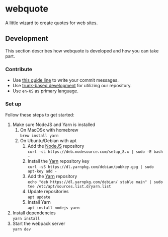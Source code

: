 # webquote
A little wizard to create quotes for web sites.

## Development
This section describes how webquote is developed and how you can take part.

### Contribute
 - Use [this guide line](https://chris.beams.io/posts/git-commit/) to write your commit messages.
 - Use [trunk-based development](https://trunkbaseddevelopment.com/) for utilizing our repository.
 - Use `en-US` as primary language.

### Set up
Follow these steps to get started:
1. Make sure NodeJS and Yarn is installed
   1. On MacOSx with homebrew <br> `brew install yarn`
   1. On Ubuntu/Debian with apt
      1. Add the [NodeJS](https://nodejs.org/en/download/package-manager/#debian-and-ubuntu-based-linux-distributions) repository <br> `curl -sL https://deb.nodesource.com/setup_8.x | sudo -E bash -`
      1. Install the [Yarn](https://yarnpkg.com/lang/en/docs/install/#linux-tab) repository key <br> `curl -sS https://dl.yarnpkg.com/debian/pubkey.gpg | sudo apt-key add -`
      1. Add the [Yarn](https://yarnpkg.com/lang/en/docs/install/#linux-tab) repository <br> `echo "deb https://dl.yarnpkg.com/debian/ stable main" | sudo tee /etc/apt/sources.list.d/yarn.list`
      1. Update repositories <br> `apt update`
      1. Install Yarn <br> `apt install nodejs yarn` 
1. Install dependencies <br> `yarn install`
1. Start the webpack server <br> `yarn dev`
